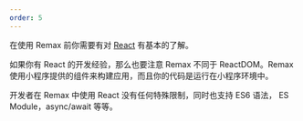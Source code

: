 ```yaml
---
order: 5
---
```


在使用 Remax 前你需要有对 [React](https://reactjs.org/) 有基本的了解。

如果你有 React 的开发经验，那么也要注意 Remax 不同于 ReactDOM。Remax 使用小程序提供的组件来构建应用，而且你的代码是运行在小程序环境中。

开发者在 Remax 中使用 React 没有任何特殊限制，同时也支持 ES6 语法， ES Module，async/await 等等。
